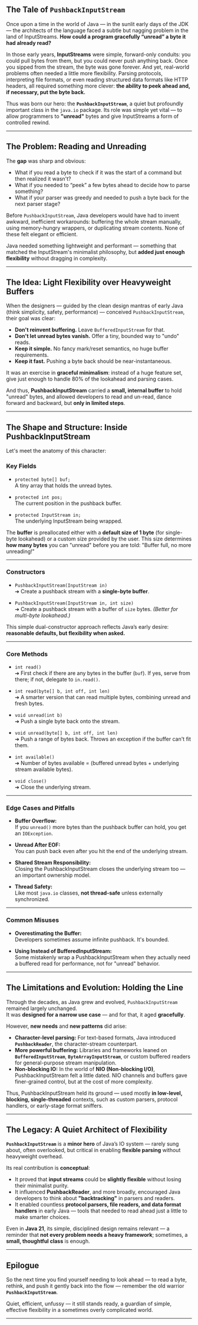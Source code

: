 ## **The Tale of `PushbackInputStream`**

Once upon a time in the world of Java — in the sunlit early days of the JDK — the architects of the language faced a subtle but nagging problem in the land of InputStreams. **How could a program gracefully “unread” a byte it had already read?**

In those early years, **InputStreams** were simple, forward-only conduits: you could pull bytes from them, but you could never push anything back. Once you sipped from the stream, the byte was gone forever. And yet, real-world problems often needed a little more flexibility. Parsing protocols, interpreting file formats, or even reading structured data formats like HTTP headers, all required something more clever: **the ability to peek ahead and, if necessary, put the byte back.**

Thus was born our hero: the **`PushbackInputStream`**, a quiet but profoundly important class in the `java.io` package. Its role was simple yet vital — to allow programmers to **"unread"** bytes and give InputStreams a form of controlled rewind.

---

## **The Problem: Reading and Unreading**

The **gap** was sharp and obvious:

- What if you read a byte to check if it was the start of a command but then realized it wasn't?
- What if you needed to “peek” a few bytes ahead to decide how to parse something?
- What if your parser was greedy and needed to push a byte back for the next parser stage?

Before `PushbackInputStream`, Java developers would have had to invent awkward, inefficient workarounds: buffering the whole stream manually, using memory-hungry wrappers, or duplicating stream contents. None of these felt elegant or efficient.

Java needed something lightweight and performant — something that matched the InputStream's minimalist philosophy, but **added just enough flexibility** without dragging in complexity.

---

## **The Idea: Light Flexibility over Heavyweight Buffers**

When the designers — guided by the clean design mantras of early Java (think simplicity, safety, performance) — conceived `PushbackInputStream`, their goal was clear:

- **Don't reinvent buffering.** Leave `BufferedInputStream` for that.
- **Don't let unread bytes vanish.** Offer a tiny, bounded way to "undo" reads.
- **Keep it simple.** No fancy mark/reset semantics, no huge buffer requirements.
- **Keep it fast.** Pushing a byte back should be near-instantaneous.

It was an exercise in **graceful minimalism**: instead of a huge feature set, give just enough to handle 80% of the lookahead and parsing cases.

And thus, **PushbackInputStream** carried a **small, internal buffer** to hold "unread" bytes, and allowed developers to read and un-read, dance forward and backward, but **only in limited steps**.

---

## **The Shape and Structure: Inside PushbackInputStream**

Let's meet the anatomy of this character:

### **Key Fields**
- `protected byte[] buf;`  
  A tiny array that holds the unread bytes.

- `protected int pos;`  
  The current position in the pushback buffer.

- `protected InputStream in;`  
  The underlying InputStream being wrapped.

The **buffer** is preallocated either with a **default size of 1 byte** (for single-byte lookahead) or a custom size provided by the user. This size determines **how many bytes** you can "unread" before you are told: "Buffer full, no more unreading!"

---

### **Constructors**
- `PushbackInputStream(InputStream in)`  
  ➔ Create a pushback stream with a **single-byte buffer**.

- `PushbackInputStream(InputStream in, int size)`  
  ➔ Create a pushback stream with a buffer of `size` bytes. *(Better for multi-byte lookahead.)*

This simple dual-constructor approach reflects Java’s early desire: **reasonable defaults, but flexibility when asked.**

---

### **Core Methods**
- `int read()`  
  ➔ First check if there are any bytes in the buffer (`buf`). If yes, serve from there; if not, delegate to `in.read()`.

- `int read(byte[] b, int off, int len)`  
  ➔ A smarter version that can read multiple bytes, combining unread and fresh bytes.

- `void unread(int b)`  
  ➔ Push a single byte back onto the stream.

- `void unread(byte[] b, int off, int len)`  
  ➔ Push a range of bytes back. Throws an exception if the buffer can't fit them.

- `int available()`  
  ➔ Number of bytes available = (buffered unread bytes + underlying stream available bytes).

- `void close()`  
  ➔ Close the underlying stream.

---

### **Edge Cases and Pitfalls**
- **Buffer Overflow:**  
  If you `unread()` more bytes than the pushback buffer can hold, you get an `IOException`.

- **Unread After EOF:**  
  You can push back even after you hit the end of the underlying stream.

- **Shared Stream Responsibility:**  
  Closing the PushbackInputStream closes the underlying stream too — an important ownership model.

- **Thread Safety:**  
  Like most `java.io` classes, **not thread-safe** unless externally synchronized.

---

### **Common Misuses**
- **Overestimating the Buffer:**  
  Developers sometimes assume infinite pushback. It's bounded.

- **Using Instead of BufferedInputStream:**  
  Some mistakenly wrap a PushbackInputStream when they actually need a buffered read for performance, not for "unread" behavior.

---

## **The Limitations and Evolution: Holding the Line**

Through the decades, as Java grew and evolved, `PushbackInputStream` remained largely unchanged.  
It was **designed for a narrow use case** — and for that, it aged **gracefully**.

However, **new needs** and **new patterns** did arise:

- **Character-level parsing:** For text-based formats, Java introduced **`PushbackReader`**, the character-stream counterpart.
- **More powerful buffering:** Libraries and frameworks leaned on **`BufferedInputStream`**, **`ByteArrayInputStream`**, or custom buffered readers for general-purpose stream manipulation.
- **Non-blocking IO:** In the world of **NIO (Non-blocking I/O)**, PushbackInputStream felt a little dated. NIO channels and buffers gave finer-grained control, but at the cost of more complexity.

Thus, PushbackInputStream held its ground — used mostly **in low-level, blocking, single-threaded** contexts, such as custom parsers, protocol handlers, or early-stage format sniffers.

---

## **The Legacy: A Quiet Architect of Flexibility**

**`PushbackInputStream`** is a **minor hero** of Java’s IO system — rarely sung about, often overlooked, but critical in enabling **flexible parsing** without heavyweight overhead.

Its real contribution is **conceptual**:

- It proved that **input streams** could be **slightly flexible** without losing their minimalist purity.
- It influenced **PushbackReader**, and more broadly, encouraged Java developers to think about **"backtracking"** in parsers and readers.
- It enabled countless **protocol parsers, file readers, and data format handlers** in early Java — tools that needed to read ahead just a little to make smarter choices.

Even in **Java 21**, its simple, disciplined design remains relevant — a reminder that **not every problem needs a heavy framework**; sometimes, a **small, thoughtful class** is enough.

---

## **Epilogue**

So the next time you find yourself needing to look ahead — to read a byte, rethink, and push it gently back into the flow — remember the old warrior **`PushbackInputStream`**.

Quiet, efficient, unfussy — it still stands ready, a guardian of simple, effective flexibility in a sometimes overly complicated world.

---


